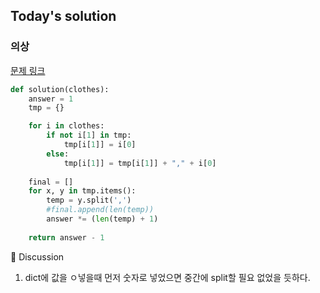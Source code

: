 ## Today's solution 



###  의상

[문제 링크](https://school.programmers.co.kr/learn/courses/30/lessons/42578)


```python
def solution(clothes):
    answer = 1
    tmp = {} 

    for i in clothes:
        if not i[1] in tmp:
            tmp[i[1]] = i[0]
        else:
            tmp[i[1]] = tmp[i[1]] + "," + i[0]
    
    final = []
    for x, y in tmp.items():
        temp = y.split(',')
        #final.append(len(temp))
        answer *= (len(temp) + 1)
    
    return answer - 1

```

🤔 Discussion 

1. dict에 값을 ㅇ넣을때 먼저 숫자로 넣었으면 중간에 split할 필요 없었을 듯하다. 
